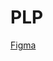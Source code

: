 # PLP

[Figma](https://www.figma.com/design/NifMFWHEFYMTba1y2d4SBh/BESTSELLER---PLP-project?node-id=77-814&t=d0o5G2RBrjeaQZOr-1)
